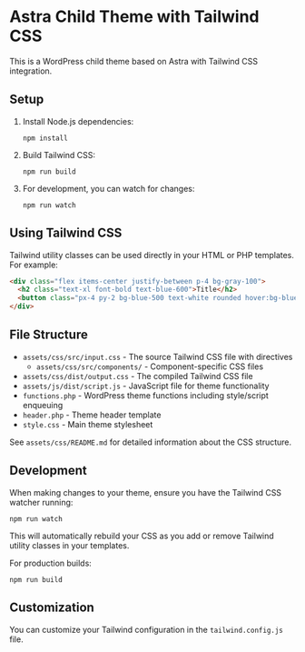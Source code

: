 # Astra Child Theme with Tailwind CSS

This is a WordPress child theme based on Astra with Tailwind CSS integration.

## Setup

1. Install Node.js dependencies:
   ```
   npm install
   ```

2. Build Tailwind CSS:
   ```
   npm run build
   ```

3. For development, you can watch for changes:
   ```
   npm run watch
   ```

## Using Tailwind CSS

Tailwind utility classes can be used directly in your HTML or PHP templates. For example:

```html
<div class="flex items-center justify-between p-4 bg-gray-100">
  <h2 class="text-xl font-bold text-blue-600">Title</h2>
  <button class="px-4 py-2 bg-blue-500 text-white rounded hover:bg-blue-600">Button</button>
</div>
```

## File Structure

- `assets/css/src/input.css` - The source Tailwind CSS file with directives
  - `assets/css/src/components/` - Component-specific CSS files
- `assets/css/dist/output.css` - The compiled Tailwind CSS file
- `assets/js/dist/script.js` - JavaScript file for theme functionality
- `functions.php` - WordPress theme functions including style/script enqueuing
- `header.php` - Theme header template
- `style.css` - Main theme stylesheet

See `assets/css/README.md` for detailed information about the CSS structure.

## Development

When making changes to your theme, ensure you have the Tailwind CSS watcher running:

```
npm run watch
```

This will automatically rebuild your CSS as you add or remove Tailwind utility classes in your templates.

For production builds:

```
npm run build
```

## Customization

You can customize your Tailwind configuration in the `tailwind.config.js` file. 